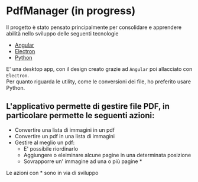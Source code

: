 # PdfManager (in progress)
Il progetto è stato pensato principalmente per consolidare e apprendere abilità nello sviluppo delle seguenti tecnologie
-  [Angular](https://angular.io/)
- [Electron](https://www.electronjs.org/)
- [Python](https://www.python.org/)

E' una desktop app, con il design creato grazie ad `Angular` poi allacciato con `Electron`. \
Per quanto riguarda le utility, come le conversioni dei file, ho preferito usare Python.

## L'applicativo permette di gestire file PDF, in particolare permette le seguenti azioni:
- Convertire una lista di immagini in un pdf
- Convertire un pdf in una lista di immagini
- Gestire al meglio un pdf:
    - E' possibile riordinarlo
    - Aggiungere o eleiminare alcune pagine in una determinata posizione
    - Sovrapporre un' immagine ad una o più pagine *

Le azioni con * sono in via di sviluppo
